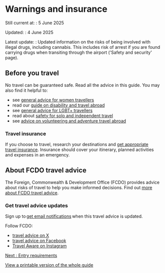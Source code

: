 # Warnings and insurance

Still current at:
:   5 June 2025

Updated:
:   4 June 2025

Latest update:
:   Updated information on the risks of being involved with illegal drugs, including cannabis. This includes risk of arrest if you are found carrying drugs when transiting through the airport ('Safety and security' page).

## Before you travel

No travel can be guaranteed safe. Read all the advice in this guide. You may also find it helpful to:

* see [general advice for women travellers](https://www.gov.uk/guidance/advice-for-women-travelling-abroad)
* read our [guide on disability and travel abroad](https://www.gov.uk/government/publications/disabled-travellers)
* see [general advice for LGBT+ travellers](https://www.gov.uk/guidance/lesbian-gay-bisexual-and-transgender-foreign-travel-advice)
* read about [safety for solo and independent travel](https://www.gov.uk/guidance/solo-and-independent-travel)
* see [advice on volunteering and adventure travel abroad](https://www.gov.uk/guidance/safer-adventure-travel-and-volunteering-overseas)

### Travel insurance

If you choose to travel, research your destinations and [get appropriate travel insurance](https://www.gov.uk/guidance/foreign-travel-insurance). Insurance should cover your itinerary, planned activities and expenses in an emergency.

## About FCDO travel advice

The Foreign, Commonwealth & Development Office (FCDO) provides advice about risks of travel to help you make informed decisions. Find out [more about FCDO travel advice](https://www.gov.uk/guidance/about-foreign-commonwealth-development-office-travel-advice).

### Get travel advice updates

Sign up to [get email notifications](https://www.gov.uk/foreign-travel-advice/slovakia/email-signup) when this travel advice is updated.

Follow FCDO:

* [travel advice on X](https://x.com/fcdotravelgovuk)
* [travel advice on Facebook](https://www.facebook.com/FCDOTravel/)
* [Travel Aware on Instagram](https://www.instagram.com/accounts/login/?next=https%3A%2F%2Fwww.instagram.com%2Ftravelaware%2F&is_from_rle)

[Next
:
Entry requirements](/foreign-travel-advice/slovakia/entry-requirements)

[View a printable version of the whole guide](/foreign-travel-advice/slovakia/print)